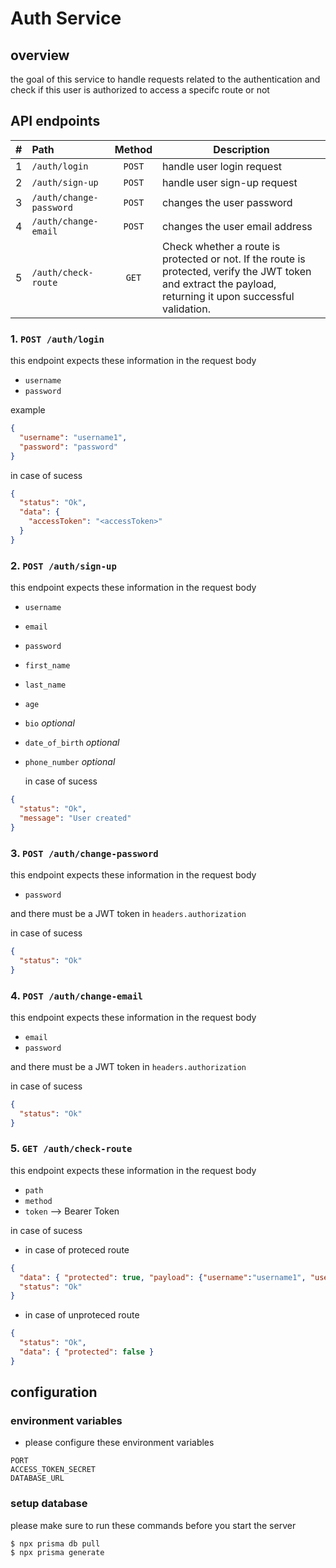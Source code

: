 # Auth Service

## overview

the goal of this service to handle requests related to the authentication and check if this user is authorized to access a specifc route or not

## API endpoints

| #   | Path                    | Method | Description                                                                                                                                                  |
| :-- | :---------------------- | :----: | ------------------------------------------------------------------------------------------------------------------------------------------------------------ |
| 1   | `/auth/login`           | `POST` | handle user login request                                                                                                                                    |
| 2   | `/auth/sign-up`         | `POST` | handle user sign-up request                                                                                                                                  |
| 3   | `/auth/change-password` | `POST` | changes the user password                                                                                                                                    |
| 4   | `/auth/change-email`    | `POST` | changes the user email address                                                                                                                               |
| 5   | `/auth/check-route`     | `GET`  | Check whether a route is protected or not. If the route is protected, verify the JWT token and extract the payload, returning it upon successful validation. |

### 1. `POST /auth/login`

this endpoint expects these information in the request body

- `username`
- `password`

example

```json
{
  "username": "username1",
  "password": "password"
}
```

in case of sucess

```json
{
  "status": "Ok",
  "data": {
    "accessToken": "<accessToken>"
  }
}
```

### 2. `POST /auth/sign-up`

this endpoint expects these information in the request body

- `username`
- `email`
- `password`
- `first_name`
- `last_name`
- `age`
- `bio` _optional_
- `date_of_birth` _optional_
- `phone_number` _optional_

  in case of sucess

```json
{
  "status": "Ok",
  "message": "User created"
}
```

### 3. `POST /auth/change-password`

this endpoint expects these information in the request body

- `password`

and there must be a JWT token in `headers.authorization`

in case of sucess

```json
{
  "status": "Ok"
}
```

### 4. `POST /auth/change-email`

this endpoint expects these information in the request body

- `email`
- `password`

and there must be a JWT token in `headers.authorization`

in case of sucess

```json
{
  "status": "Ok"
}
```

### 5. `GET /auth/check-route`

this endpoint expects these information in the request body

- `path`
- `method`
- `token` --> Bearer Token

in case of sucess

- in case of proteced route

```json
{
  "data": { "protected": true, "payload": {"username":"username1", "userid":"userid1", "email":"email1"} },
  "status": "Ok"
}
```

- in case of unproteced route

```json
{
  "status": "Ok",
  "data": { "protected": false }
}
```

## configuration

### environment variables

- please configure these environment variables

```
PORT
ACCESS_TOKEN_SECRET
DATABASE_URL
```

### setup database

please make sure to run these commands before you start the server

```shell
$ npx prisma db pull
$ npx prisma generate
```
